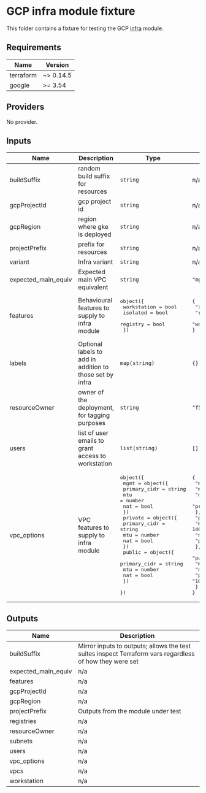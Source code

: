 # GCP infra module fixture
<!-- spell-checker: ignore markdownlint -->

This folder contains a fixture for testing the GCP
[infra](../../../../../modules/google/terraform/nifra/) module.

<!-- markdownlint-disable MD033 MD034 -->
<!-- BEGINNING OF PRE-COMMIT-TERRAFORM DOCS HOOK -->
## Requirements

| Name | Version |
|------|---------|
| terraform | ~> 0.14.5 |
| google | >= 3.54 |

## Providers

No provider.

## Inputs

| Name | Description | Type | Default | Required |
|------|-------------|------|---------|:--------:|
| buildSuffix | random build suffix for resources | `string` | n/a | yes |
| gcpProjectId | gcp project id | `string` | n/a | yes |
| gcpRegion | region where gke is deployed | `string` | n/a | yes |
| projectPrefix | prefix for resources | `string` | n/a | yes |
| variant | Infra variant | `string` | n/a | yes |
| expected\_main\_equiv | Expected main VPC equivalent | `string` | `"mgmt"` | no |
| features | Behavioural features to supply to infra module | <pre>object({<br>    workstation = bool<br>    isolated    = bool<br>    registry    = bool<br>  })</pre> | <pre>{<br>  "isolated": false,<br>  "registry": false,<br>  "workstation": true<br>}</pre> | no |
| labels | Optional labels to add in addition to those set by infra | `map(string)` | `{}` | no |
| resourceOwner | owner of the deployment, for tagging purposes | `string` | `"f5-dcec"` | no |
| users | list of user emails to grant access to workstation | `list(string)` | `[]` | no |
| vpc\_options | VPC features to supply to infra module | <pre>object({<br>    mgmt = object({<br>      primary_cidr = string<br>      mtu          = number<br>      nat          = bool<br>    })<br>    private = object({<br>      primary_cidr = string<br>      mtu          = number<br>      nat          = bool<br>    })<br>    public = object({<br>      primary_cidr = string<br>      mtu          = number<br>      nat          = bool<br>    })<br>  })</pre> | <pre>{<br>  "mgmt": {<br>    "mtu": 1460,<br>    "nat": true,<br>    "primary_cidr": "10.0.10.0/24"<br>  },<br>  "private": {<br>    "mtu": 1460,<br>    "nat": false,<br>    "primary_cidr": "10.0.20.0/24"<br>  },<br>  "public": {<br>    "mtu": 1460,<br>    "nat": false,<br>    "primary_cidr": "10.0.30.0/24"<br>  }<br>}</pre> | no |

## Outputs

| Name | Description |
|------|-------------|
| buildSuffix | Mirror inputs to outputs; allows the test suites inspect Terraform vars regardless of how they were set |
| expected\_main\_equiv | n/a |
| features | n/a |
| gcpProjectId | n/a |
| gcpRegion | n/a |
| projectPrefix | Outputs from the module under test |
| registries | n/a |
| resourceOwner | n/a |
| subnets | n/a |
| users | n/a |
| vpc\_options | n/a |
| vpcs | n/a |
| workstation | n/a |

<!-- END OF PRE-COMMIT-TERRAFORM DOCS HOOK -->
<!-- markdownlint-enable MD033 MD034 -->

